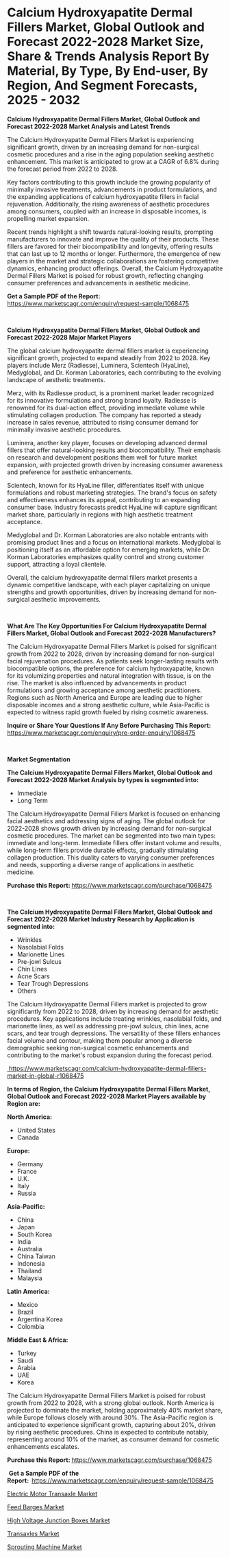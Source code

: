 <p><h1>Calcium Hydroxyapatite Dermal Fillers Market, Global Outlook and Forecast 2022-2028 Market Size, Share & Trends Analysis Report By Material, By Type, By End-user, By Region, And Segment Forecasts, 2025 - 2032</h1></p><p><strong>Calcium Hydroxyapatite Dermal Fillers Market, Global Outlook and Forecast 2022-2028 Market Analysis and Latest Trends</strong></p>
<p><p>The Calcium Hydroxyapatite Dermal Fillers Market is experiencing significant growth, driven by an increasing demand for non-surgical cosmetic procedures and a rise in the aging population seeking aesthetic enhancement. This market is anticipated to grow at a CAGR of 6.8% during the forecast period from 2022 to 2028. </p><p>Key factors contributing to this growth include the growing popularity of minimally invasive treatments, advancements in product formulations, and the expanding applications of calcium hydroxyapatite fillers in facial rejuvenation. Additionally, the rising awareness of aesthetic procedures among consumers, coupled with an increase in disposable incomes, is propelling market expansion.</p><p>Recent trends highlight a shift towards natural-looking results, prompting manufacturers to innovate and improve the quality of their products. These fillers are favored for their biocompatibility and longevity, offering results that can last up to 12 months or longer. Furthermore, the emergence of new players in the market and strategic collaborations are fostering competitive dynamics, enhancing product offerings. Overall, the Calcium Hydroxyapatite Dermal Fillers Market is poised for robust growth, reflecting changing consumer preferences and advancements in aesthetic medicine.</p></p>
<p><strong>Get a Sample PDF of the Report:&nbsp;</strong> <a href="https://www.marketscagr.com/enquiry/request-sample/1068475?utm_campaign=3519&utm_medium=2&utm_source=Github&utm_content=ia&utm_term=21032025&utm_id=calcium-hydroxyapatite-dermal-fillers-market-global-outlook-and-forecast-2022-2028">https://www.marketscagr.com/enquiry/request-sample/1068475</a></p>
<p>&nbsp;</p>
<p><strong>Calcium Hydroxyapatite Dermal Fillers Market, Global Outlook and Forecast 2022-2028 Major Market Players</strong></p>
<p><p>The global calcium hydroxyapatite dermal fillers market is experiencing significant growth, projected to expand steadily from 2022 to 2028. Key players include Merz (Radiesse), Luminera, Scientech (HyaLine), Medyglobal, and Dr. Korman Laboratories, each contributing to the evolving landscape of aesthetic treatments.</p><p>Merz, with its Radiesse product, is a prominent market leader recognized for its innovative formulations and strong brand loyalty. Radiesse is renowned for its dual-action effect, providing immediate volume while stimulating collagen production. The company has reported a steady increase in sales revenue, attributed to rising consumer demand for minimally invasive aesthetic procedures.</p><p>Luminera, another key player, focuses on developing advanced dermal fillers that offer natural-looking results and biocompatibility. Their emphasis on research and development positions them well for future market expansion, with projected growth driven by increasing consumer awareness and preference for aesthetic enhancements.</p><p>Scientech, known for its HyaLine filler, differentiates itself with unique formulations and robust marketing strategies. The brand's focus on safety and effectiveness enhances its appeal, contributing to an expanding consumer base. Industry forecasts predict HyaLine will capture significant market share, particularly in regions with high aesthetic treatment acceptance.</p><p>Medyglobal and Dr. Korman Laboratories are also notable entrants with promising product lines and a focus on international markets. Medyglobal is positioning itself as an affordable option for emerging markets, while Dr. Korman Laboratories emphasizes quality control and strong customer support, attracting a loyal clientele.</p><p>Overall, the calcium hydroxyapatite dermal fillers market presents a dynamic competitive landscape, with each player capitalizing on unique strengths and growth opportunities, driven by increasing demand for non-surgical aesthetic improvements.</p></p>
<p>&nbsp;</p>
<p><strong>What Are The Key Opportunities For Calcium Hydroxyapatite Dermal Fillers Market, Global Outlook and Forecast 2022-2028 Manufacturers?</strong></p>
<p><p>The Calcium Hydroxyapatite Dermal Fillers Market is poised for significant growth from 2022 to 2028, driven by increasing demand for non-surgical facial rejuvenation procedures. As patients seek longer-lasting results with biocompatible options, the preference for calcium hydroxyapatite, known for its volumizing properties and natural integration with tissue, is on the rise. The market is also influenced by advancements in product formulations and growing acceptance among aesthetic practitioners. Regions such as North America and Europe are leading due to higher disposable incomes and a strong aesthetic culture, while Asia-Pacific is expected to witness rapid growth fueled by rising cosmetic awareness.</p></p>
<p><strong>Inquire or Share Your Questions If Any Before Purchasing This Report:</strong> <a href="https://www.marketscagr.com/enquiry/pre-order-enquiry/1068475?utm_campaign=3519&utm_medium=2&utm_source=Github&utm_content=ia&utm_term=21032025&utm_id=calcium-hydroxyapatite-dermal-fillers-market-global-outlook-and-forecast-2022-2028">https://www.marketscagr.com/enquiry/pre-order-enquiry/1068475</a></p>
<p>&nbsp;</p>
<p><strong>Market Segmentation</strong></p>
<p><strong>The Calcium Hydroxyapatite Dermal Fillers Market, Global Outlook and Forecast 2022-2028 Market Analysis by types is segmented into:</strong></p>
<p><ul><li>Immediate</li><li>Long Term</li></ul></p>
<p><p>The Calcium Hydroxyapatite Dermal Fillers Market is focused on enhancing facial aesthetics and addressing signs of aging. The global outlook for 2022-2028 shows growth driven by increasing demand for non-surgical cosmetic procedures. The market can be segmented into two main types: immediate and long-term. Immediate fillers offer instant volume and results, while long-term fillers provide durable effects, gradually stimulating collagen production. This duality caters to varying consumer preferences and needs, supporting a diverse range of applications in aesthetic medicine.</p></p>
<p><strong>Purchase this Report:&nbsp;</strong><a href="https://www.marketscagr.com/purchase/1068475?utm_campaign=3519&utm_medium=2&utm_source=Github&utm_content=ia&utm_term=21032025&utm_id=calcium-hydroxyapatite-dermal-fillers-market-global-outlook-and-forecast-2022-2028">https://www.marketscagr.com/purchase/1068475</a></p>
<p>&nbsp;</p>
<p><strong>The Calcium Hydroxyapatite Dermal Fillers Market, Global Outlook and Forecast 2022-2028 Market Industry Research by Application is segmented into:</strong></p>
<p><ul><li>Wrinkles</li><li>Nasolabial Folds</li><li>Marionette Lines</li><li>Pre-jowl Sulcus</li><li>Chin Lines</li><li>Acne Scars</li><li>Tear Trough Depressions</li><li>Others</li></ul></p>
<p><p>The Calcium Hydroxyapatite Dermal Fillers market is projected to grow significantly from 2022 to 2028, driven by increasing demand for aesthetic procedures. Key applications include treating wrinkles, nasolabial folds, and marionette lines, as well as addressing pre-jowl sulcus, chin lines, acne scars, and tear trough depressions. The versatility of these fillers enhances facial volume and contour, making them popular among a diverse demographic seeking non-surgical cosmetic enhancements and contributing to the market's robust expansion during the forecast period.</p></p>
<p><a href="https://www.marketscagr.com/calcium-hydroxyapatite-dermal-fillers-market-in-global-r1068475?utm_campaign=3519&utm_medium=2&utm_source=Github&utm_content=ia&utm_term=21032025&utm_id=calcium-hydroxyapatite-dermal-fillers-market-global-outlook-and-forecast-2022-2028">&nbsp;https://www.marketscagr.com/calcium-hydroxyapatite-dermal-fillers-market-in-global-r1068475</a></p>
<p><strong>In terms of Region, the Calcium Hydroxyapatite Dermal Fillers Market, Global Outlook and Forecast 2022-2028 Market Players available by Region are:</strong></p>
<p>
    <p> <strong> North America: </strong>
        <ul>
            <li>United States</li>
            <li>Canada</li>
        </ul>
        </p> 
    <p> <strong> Europe: </strong>
        <ul>
            <li>Germany</li>
            <li>France</li>
            <li>U.K.</li>
            <li>Italy</li>
            <li>Russia</li>
        </ul>
        </p> 
    <p> <strong> Asia-Pacific: </strong>
        <ul>
            <li>China</li>
            <li>Japan</li>
            <li>South Korea</li>
            <li>India</li>
            <li>Australia</li>
            <li>China Taiwan</li>
            <li>Indonesia</li>
            <li>Thailand</li>
            <li>Malaysia</li>
        </ul>
        </p> 
    <p> <strong> Latin America: </strong>
        <ul>
            <li>Mexico</li>
            <li>Brazil</li>
            <li>Argentina Korea</li>
            <li>Colombia</li>
        </ul>
        </p> 
    <p> <strong> Middle East & Africa: </strong>
        <ul>
            <li>Turkey</li>
            <li>Saudi</li>
            <li>Arabia</li>
            <li>UAE</li>
            <li>Korea</li>
        </ul>
    </p>
    </p>
<p><p>The Calcium Hydroxyapatite Dermal Fillers Market is poised for robust growth from 2022 to 2028, with a strong global outlook. North America is projected to dominate the market, holding approximately 40% market share, while Europe follows closely with around 30%. The Asia-Pacific region is anticipated to experience significant growth, capturing about 20%, driven by rising aesthetic procedures. China is expected to contribute notably, representing around 10% of the market, as consumer demand for cosmetic enhancements escalates.</p></p>
<p><strong>Purchase this Report: </strong><a href="https://www.marketscagr.com/purchase/1068475?utm_campaign=3519&utm_medium=2&utm_source=Github&utm_content=ia&utm_term=21032025&utm_id=calcium-hydroxyapatite-dermal-fillers-market-global-outlook-and-forecast-2022-2028">https://www.marketscagr.com/purchase/1068475</a></p>
<p>&nbsp;<strong>Get a Sample PDF of the Report:&nbsp;&nbsp;</strong><a href="https://www.marketscagr.com/enquiry/request-sample/1068475?utm_campaign=3519&utm_medium=2&utm_source=Github&utm_content=ia&utm_term=21032025&utm_id=calcium-hydroxyapatite-dermal-fillers-market-global-outlook-and-forecast-2022-2028">https://www.marketscagr.com/enquiry/request-sample/1068475</a></p>
<p><strong></strong></p>
<p><p><a href="https://www.linkedin.com/pulse/electric-motor-transaxle-market-analysis-industry-mxbie?utm_campaign=3519&utm_medium=2&utm_source=Github&utm_content=ia&utm_term=21032025&utm_id=calcium-hydroxyapatite-dermal-fillers-market-global-outlook-and-forecast-2022-2028">Electric Motor Transaxle Market</a></p><p><a href="https://www.linkedin.com/pulse/acomprehensive-analysis-feed-barges-market-covering-size-yivlf?utm_campaign=3519&utm_medium=2&utm_source=Github&utm_content=ia&utm_term=21032025&utm_id=calcium-hydroxyapatite-dermal-fillers-market-global-outlook-and-forecast-2022-2028">Feed Barges Market</a></p><p><a href="https://www.linkedin.com/pulse/7-growth-expected-high-voltage-junction-boxes-market-between-wtjqf?utm_campaign=3519&utm_medium=2&utm_source=Github&utm_content=ia&utm_term=21032025&utm_id=calcium-hydroxyapatite-dermal-fillers-market-global-outlook-and-forecast-2022-2028">High Voltage Junction Boxes Market</a></p><p><a href="https://www.linkedin.com/pulse/transaxles-market-insights-industry-development-projected-cagr-gcime?utm_campaign=3519&utm_medium=2&utm_source=Github&utm_content=ia&utm_term=21032025&utm_id=calcium-hydroxyapatite-dermal-fillers-market-global-outlook-and-forecast-2022-2028">Transaxles Market</a></p><p><a href="https://www.linkedin.com/pulse/sprouting-machinemarket-size-trends-growth-rate-95-cagr-wueke?utm_campaign=3519&utm_medium=2&utm_source=Github&utm_content=ia&utm_term=21032025&utm_id=calcium-hydroxyapatite-dermal-fillers-market-global-outlook-and-forecast-2022-2028">Sprouting Machine Market</a></p></p>